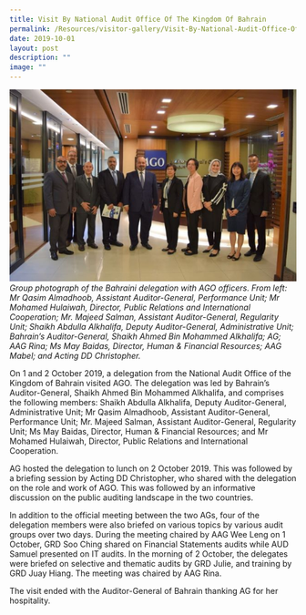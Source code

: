 ```yaml
---
title: Visit By National Audit Office Of The Kingdom Of Bahrain
permalink: /Resources/visitor-gallery/Visit-By-National-Audit-Office-Of-The-Kingdom-Of-Bahrain/
date: 2019-10-01
layout: post
description: ""
image: ""
---
```

![](/images/Visitors/Bahrain%202019.jpg)
*Group photograph of the Bahraini delegation with AGO officers. From left: Mr Qasim Almadhoob, Assistant Auditor-General, Performance Unit; Mr Mohamed Hulaiwah, Director, Public Relations and International Cooperation; Mr. Majeed Salman, Assistant Auditor-General, Regularity Unit; Shaikh Abdulla Alkhalifa, Deputy Auditor-General, Administrative Unit; Bahrain’s Auditor-General, Shaikh Ahmed Bin Mohammed Alkhalifa; AG; AAG Rina; Ms May Baidas, Director, Human & Financial Resources; AAG Mabel; and Acting DD Christopher.*

On 1 and 2 October 2019, a delegation from the National Audit Office of the Kingdom of Bahrain visited AGO. The delegation was led by Bahrain’s Auditor-General, Shaikh Ahmed Bin Mohammed Alkhalifa, and comprises the following members: Shaikh Abdulla Alkhalifa, Deputy Auditor-General, Administrative Unit; Mr Qasim Almadhoob, Assistant Auditor-General, Performance Unit; Mr. Majeed Salman, Assistant Auditor-General, Regularity Unit; Ms May Baidas, Director, Human & Financial Resources; and Mr Mohamed Hulaiwah, Director, Public Relations and International Cooperation.

AG hosted the delegation to lunch on 2 October 2019. This was followed by a briefing session by Acting DD Christopher, who shared with the delegation on the role and work of AGO. This was followed by an informative discussion on the public auditing landscape in the two countries.

In addition to the official meeting between the two AGs, four of the delegation members were also briefed on various topics by various audit groups over two days. During the meeting chaired by AAG Wee Leng on 1 October, GRD Soo Ching shared on Financial Statements audits while AUD Samuel presented on IT audits.  In the morning of 2 October, the delegates were briefed on selective and thematic audits by GRD Julie, and training by GRD Juay Hiang. The meeting was chaired by AAG Rina.

The visit ended with the Auditor-General of Bahrain thanking AG for her hospitality.